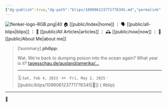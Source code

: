 ```yaml
---
{"dg-publish":true,"dg-path":"blips/109806123771776345.md","permalink":"/blips/109806123771776345/","title":"philipp on mastodon @ 2023-02-04","created":"2023-02-04T11:01:20","updated":"2025-05-02T08:50:43"}
---
```



<div class="transclusion internal-embed is-loaded"><div class="markdown-embed">




![flenker-logo-RGB.png|40](/img/user/attachments/flenker-logo-RGB.png)
🏠 [[public/Index\|home]]  ⋮ 🗣️ [[public/all-blips\|blips]] ⋮  📝 [[public/All Articles\|articles]]  ⋮ 🕰️ [[public/now\|now]] ⋮ 🪪 [[public/About Me\|about me]]


</div></div>


> [!summary] **philipp**:
>
> Wat. We're back to dumping poison into the ocean again? What year is it? [tagesschau.de/ausland/amerika/…](https://www.tagesschau.de/ausland/amerika/brasilien-flugzeugtraeger-versenken-103.html)
> - - -
>
> 🗓️ <code>Sat, Feb 4, 2023</code>  · ✏️ <code> Fri, May 2, 2025</code>  · [[public/blips/109806123771776345\|🔗]]
{ #blip}


- - -

 👾
